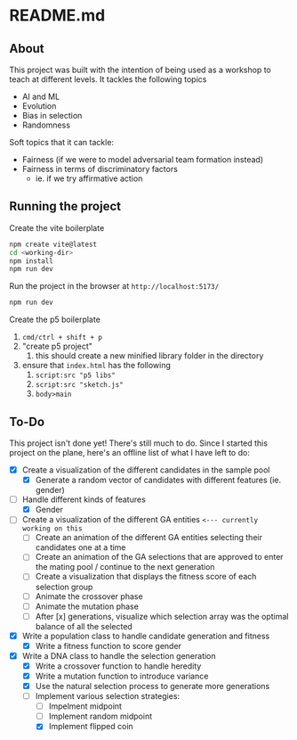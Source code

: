 # README.md

## About

This project was built with the intention of being used as a workshop to teach
at different levels. It tackles the following topics
- AI and ML
- Evolution
- Bias in selection
- Randomness

Soft topics that it can tackle:
- Fairness (if we were to model adversarial team formation instead)
- Fairness in terms of discriminatory factors
  - ie. if we try affirmative action

## Running the project

Create the vite boilerplate

```bash
npm create vite@latest
cd <working-dir>
npm install
npm run dev
```

Run the project in the browser at `http://localhost:5173/`

```bash
npm run dev
```

Create the p5 boilerplate

1. `cmd/ctrl + shift + p` 
2. "create p5 project"
   1. this should create a new minified library folder in the directory
3. ensure that `index.html` has the following
   1. `script:src "p5 libs"`
   2. `script:src "sketch.js"`
   3. `body>main`

## To-Do

This project isn't done yet! There's still much to do. Since I started this 
project on the plane, here's an offline list of what I have left to do:

- [x] Create a visualization of the different candidates in the sample pool
  - [x] Generate a random vector of candidates with different features (ie. gender)
- [ ] Handle different kinds of features
  - [x] Gender
- [ ] Create a visualization of the different GA entities `<--- currently working on this`
  - [ ] Create an animation of the different GA entities selecting their 
   candidates one at a time
  - [ ] Create an animation of the GA selections that are approved to enter the
         mating pool / continue to the next generation
  - [ ] Create a visualization that displays the fitness score of each selection group
  - [ ] Animate the crossover phase
  - [ ] Animate the mutation phase
  - [ ] After [x] generations, visualize which selection array was the optimal
         balance of all the selected
- [x] Write a population class to handle candidate generation and fitness
  - [x] Write a fitness function to score gender
- [x] Write a DNA class to handle the selection generation
  - [x] Write a crossover function to handle heredity
  - [x] Write a mutation function to introduce variance
  - [x] Use the natural selection process to generate more generations
  - [ ] Implement various selection strategies:
    - [ ] Impelment midpoint
    - [ ] Implement random midpoint
    - [x] Implement flipped coin
